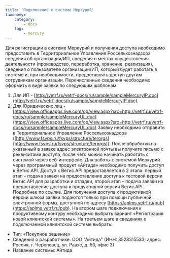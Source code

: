 ```yaml
---
title: 'Подключение к системе Меркурий'
taxonomy:
    category:
        - docs
    tag:
        - mercury
---
```


Для регистрации в системе Меркурий и получения доступа необходимо предоставить в Территориальное Управление Россельхознадзора сведения об организации/ИП, сведения о местах осуществления деятельности (производство, переработка, хранение, реализация), сведения о пользователе организации/ИП, который будет работать в системе и, при необходимости, предоставлять доступ другим сотрудникам организации. Перечисленные сведения необходимо оформить в виде заявки по следующим шаблонам:

1.  Для ИП - [http://vetrf.ru/vetrf-docs/ru/sample/sampleMercuryIP.doc](http://vetrf.ru/vetrf-docs/ru/sample/sampleMercuryIP.doc)
2.  Для Юридических лиц - [https://view.officeapps.live.com/op/view.aspx?src=http://vetrf.ru/vetrf-docs/ru/sample/sampleMercuryUL.doc](https://view.officeapps.live.com/op/view.aspx?src=http://vetrf.ru/vetrf-docs/ru/sample/sampleMercuryUL.doc)
    Заявку необходимо отправить в Территориальное Управление Россельхознадзора ([http://www.fsvps.ru/fsvps/structure/terorgs](http://www.fsvps.ru/fsvps/structure/terorgs)).
    После обработки на указанный в заявке адрес электронной почты вы получите письмо с реквизитами доступа, после чего можно начинать работать с системой через веб-интерфейс.
    Для работы с системой Меркурий через программный продукт «Айтида» необходимо получить доступ к Ветис.API.
    Доступ к Ветис.API предоставляется в 2 этапа: первый этап – подача заявки на предоставление доступа к тестовой версии Ветис.API для разработки и отладки, второй этап – подача заявки на предоставление доступа к продуктивной версии Ветис.API. Подробнее по ссылке.
    Для получения доступа к продуктивной версии шлюза заявки подаются только при помощи публичной электронной формы, доступной по адресу [https://aplms.vetrf.ru/pub](https://aplms.vetrf.ru/pub).
    На втором шаге подключения к продуктивному контуру необходимо выбрать вариант «Регистрация новой клиентской системы».
    На третьем шаге в сведениях о подключаемой клиентской системе выбрать:

*   Тип: «Покупное решение»
*   Сведения о разработчике: ООО "Айтида" (ИНН: 3528315533; адрес: Россия, г. Череповец, ул. Раахе, д. 50, офис 3)
*   Название системы: Айтида

